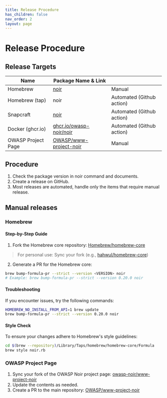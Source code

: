 ```yaml
---
title: Release Procedure
has_children: false
nav_order: 2
layout: page
---
```


# Release Procedure

## Release Targets

| Name             | Package Name & Link     |                           |
|------------------|-------------------------|---------------------------|
| Homebrew         | [noir](https://formulae.brew.sh/formula/noir)                    | Manual                    |
| Homebrew (tap)   | noir                    | Automated (Github action) |
| Snapcraft        | [noir](https://snapcraft.io/noir)                    | Automated (Github action) |
| Docker (ghcr.io) | [ghcr.io/owasp-noir/noir](https://github.com/owasp-noir/noir/pkgs/container/noir) | Automated (Github action) |
| OWASP Project Page | [OWASP/www-project-noir](https://github.com/OWASP/www-project-noir) | Manual |

## Procedure
1. Check the package version in noir command and documents.
2. Create a release on GitHub.
3. Most releases are automated, handle only the items that require manual release.

## Manual releases
### Homebrew 
#### Step-by-Step Guide
1. Fork the Homebrew core repository: [Homebrew/homebrew-core](https://github.com/Homebrew/homebrew-core)
> For personal use: Sync your fork (e.g., [hahwul/homebrew-core](https://github.com/hahwul/homebrew-core))

2. Generate a PR for the Homebrew core:
```bash
brew bump-formula-pr --strict --version <VERSION> noir
# Example: brew bump-formula-pr --strict --version 0.20.0 noir
```

#### Troubleshooting
If you encounter issues, try the following commands:
```bash
HOMEBREW_NO_INSTALL_FROM_API=1 brew update
brew bump-formula-pr --strict --version 0.20.0 noir
```

#### Style Check
To ensure your changes adhere to Homebrew's style guidelines:
```bash
cd $(brew --repository)/Library/Taps/homebrew/homebrew-core/Formula
brew style noir.rb
```

### OWASP Project Page
1. Sync your fork of the OWASP Noir project page: [owasp-noir/www-project-noir](https://github.com/owasp-noir/www-project-noir)
2. Update the contents as needed.
3. Create a PR to the main repository: [OWASP/www-project-noir](https://github.com/OWASP/www-project-noir)